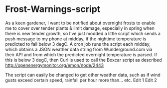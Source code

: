 Frost-Warnings-script
=====================
As a keen gardener, I want to be notified about overnight frosts to enable me to cover over tender plants & limit damage, especially in spring when there is new tender growth, so I've just modded a little script which sends a push message to my phone at midday, if the nightime temperature is predicted to fall below 3 degC.
A cron job runs the script each midday, which obtains a JSON weather data string from Wunderground.com via their API and from which the predicted overnight temperature is parsed. If this is below 3 degC, then Curl is used to call the Boxcar script as described http://openenergymonitor.org/emon/node/2443

The script can easily be changed to get other weather data, such as if wind gusts exceed certain speed, rainfall per hour more than... etc.
Edit 1
Edit 2
